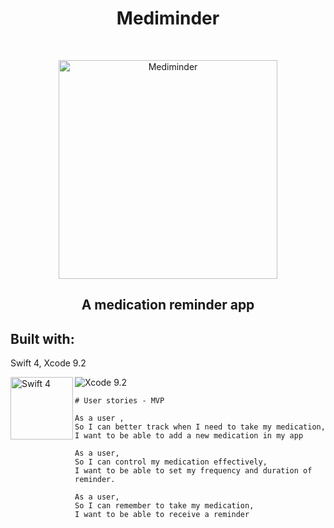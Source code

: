 

<h1 align="center"> Mediminder </h1> <br>
<p align="center">
  <a>
    <img alt="Mediminder" title="Mediminder" src="https://github.com/serenahathi/mediminder/blob/making-readme/RoundedIcon.png" width="350">
  </a>
  <a>
    <h2 align="center">A medication reminder app</h2>
  </a>
</p>


<h2> Built with: </h2> 
  <p>Swift 4, Xcode 9.2 </p>
  <a>
    <img alt="Swift 4" title="Swift 4" align="left" src="https://github.com/serenahathi/mediminder/blob/making-readme/swift.png" width="100">
     <img alt="Xcode 9.2" title="Xcode 9.2" src="https://github.com/serenahathi/mediminder/blob/making-readme/xcode.png" widt="20">                                                                                                                                  </a>
    
 
```
# User stories - MVP

As a user ,
So I can better track when I need to take my medication,
I want to be able to add a new medication in my app

As a user,
So I can control my medication effectively,
I want to be able to set my frequency and duration of reminder.

As a user,
So I can remember to take my medication,
I want to be able to receive a reminder
```
